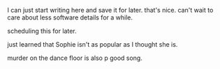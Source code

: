 I can just start writing here and save it for later. that's nice. can't wait to care about less software details for a while.

scheduling this for later.

just learned that Sophie isn't as popular as I thought she is.

murder on the dance floor is also p good song.